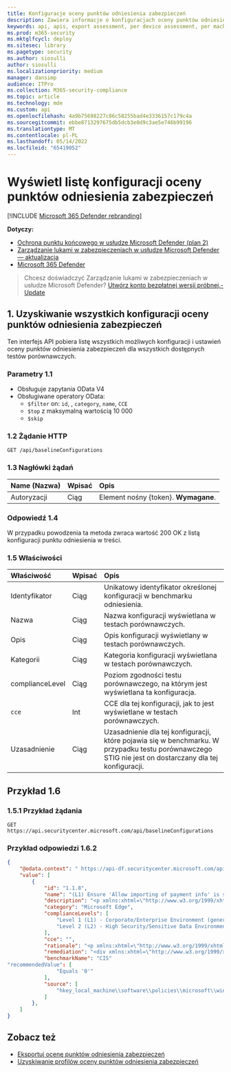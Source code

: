 ```yaml
---
title: Konfiguracje oceny punktów odniesienia zabezpieczeń
description: Zawiera informacje o konfiguracjach oceny punktów odniesienia zabezpieczeń, które ściągają dane "Zarządzanie zagrożeniami i lukami". Istnieją różne wywołania interfejsu API umożliwiające pobieranie różnych typów danych. Ogólnie rzecz biorąc, każde wywołanie interfejsu API zawiera wymagane dane dla urządzeń w organizacji.
keywords: api, apis, export assessment, per device assessment, per machine assessment, vulnerability assessment report, device vulnerability assessment, device vulnerability report, secure configuration assessment, secure configuration report, software vulnerabilities assessment, software vulnerability report, vulnerability report, vulnerability report by machine,
ms.prod: m365-security
ms.mktglfcycl: deploy
ms.sitesec: library
ms.pagetype: security
ms.author: siosulli
author: siosulli
ms.localizationpriority: medium
manager: dansimp
audience: ITPro
ms.collection: M365-security-compliance
ms.topic: article
ms.technology: mde
ms.custom: api
ms.openlocfilehash: 4a9b75698227c86c58255bad4e3336157c179c4a
ms.sourcegitcommit: ebbe8713297675db5dcb3e0d9c3ae5e746b99196
ms.translationtype: MT
ms.contentlocale: pl-PL
ms.lasthandoff: 05/14/2022
ms.locfileid: "65419052"
---
```

# <a name="list-security-baselines-assessment-configurations"></a>Wyświetl listę konfiguracji oceny punktów odniesienia zabezpieczeń

[!INCLUDE [Microsoft 365 Defender rebranding](../../includes/microsoft-defender.md)]

**Dotyczy:**

- [Ochrona punktu końcowego w usłudze Microsoft Defender (plan 2)](https://go.microsoft.com/fwlink/?linkid=2154037) 
- [Zarządzanie lukami w zabezpieczeniach w usłudze Microsoft Defender — aktualizacja](https://go.microsoft.com/fwlink/?linkid=2154037)
- [Microsoft 365 Defender](https://go.microsoft.com/fwlink/?linkid=2118804)

> Chcesz doświadczyć Zarządzanie lukami w zabezpieczeniach w usłudze Microsoft Defender? [Utwórz konto bezpłatnej wersji próbnej.- Update](https://signup.microsoft.com/create-account/signup?products=7f379fee-c4f9-4278-b0a1-e4c8c2fcdf7e&ru=https://aka.ms/MDEp2OpenTrial?ocid=docs-wdatp-portaloverview-abovefoldlink)

## <a name="1-get-all-security-baselines-assessment-configurations"></a>1. Uzyskiwanie wszystkich konfiguracji oceny punktów odniesienia zabezpieczeń

Ten interfejs API pobiera listę wszystkich możliwych konfiguracji i ustawień oceny punktów odniesienia zabezpieczeń dla wszystkich dostępnych testów porównawczych.

### <a name="11-parameters"></a>Parametry 1.1

- Obsługuje zapytania OData V4
- Obsługiwane operatory OData:
  - `$filter` on: `id`, , `category`, `name`, `CCE`
  - `$top` z maksymalną wartością 10 000
  - `$skip`

### <a name="12-http-request"></a>1.2 Żądanie HTTP

```http
GET /api/baselineConfigurations 
```

### <a name="13-request-headers"></a>1.3 Nagłówki żądań

Name (Nazwa)|Wpisać|Opis
:---|:---|:---
Autoryzacji|Ciąg|Element nośny {token}. **Wymagane**.

### <a name="14-response"></a>Odpowiedź 1.4

W przypadku powodzenia ta metoda zwraca wartość 200 OK z listą konfiguracji punktu odniesienia w treści.

### <a name="15-properties"></a>1.5 Właściwości

|Właściwość | Wpisać | Opis |
|:---|:---|:---|
|Identyfikator | Ciąg | Unikatowy identyfikator określonej konfiguracji w benchmarku odniesienia.
|Nazwa | Ciąg | Nazwa konfiguracji wyświetlana w testach porównawczych.
|Opis | Ciąg | Opis konfiguracji wyświetlany w testach porównawczych.
|Kategorii | Ciąg | Kategoria konfiguracji wyświetlana w testach porównawczych.
|complianceLevel|Ciąg|Poziom zgodności testu porównawczego, na którym jest wyświetlana ta konfiguracja.
|`cce`|Int|CCE dla tej konfiguracji, jak to jest wyświetlane w testach porównawczych.
|Uzasadnienie |Ciąg|Uzasadnienie dla tej konfiguracji, które pojawia się w benchmarku. W przypadku testu porównawczego STIG nie jest on dostarczany dla tej konfiguracji.

## <a name="16-example"></a>Przykład 1.6

### <a name="151-request-example"></a>1.5.1 Przykład żądania

```http
GET https://api.securitycenter.microsoft.com/api/baselineConfigurations
```

### <a name="162-response-example"></a>Przykład odpowiedzi 1.6.2

```json
{
    "@odata.context": " https://api-df.securitycenter.microsoft.com/api/$metadata#BaselineConfigurations ", 
    "value": [
        {
            "id": "1.1.8", 
            "name": "(L1) Ensure 'Allow importing of payment info' is set to 'Disabled'",
            "description": "<p xmlns:xhtml=\"http://www.w3.org/1999/xhtml\">This policy setting controls whether users are able to import payment information from another browser into Microsoft Edge as well as whether payment information is imported on first use.</p>",
            "category": "Microsoft Edge",
            "complianceLevels": [
                "Level 1 (L1) - Corporate/Enterprise Environment (general use)",
                "Level 2 (L2) - High Security/Sensitive Data Environment (limited functionality)"
            ],
            "cce": "",
            "rationale": "<p xmlns:xhtml=\"http://www.w3.org/1999/xhtml\">Having payment information automatically imported or allowing users to import payment data from another browser into Microsoft Edge could allow for sensitive data to be imported into Edge.</p>",
            "remediation": "<div xmlns:xhtml=\"http://www.w3.org/1999/xhtml\">\r\n  <p>\r\n    <p>\r\nTo establish the recommended configuration via GP, set the following UI path to                 <span class=\"inline_block\">Disabled</span></p>\r\n    <code class=\"code_block\">Computer Configuration\\Policies\\Administrative Templates\\Microsoft Edge\\Allow importing of payment info\r\n</code>\r\n    <p>\r\n      <strong>Note:</strong>\r\n This Group Policy path may not exist by default. It is provided by the Group Policy template                 <span class=\"inline_block\">MSEdge.admx/adml</span>\r\n that can be downloaded from Microsoft                 <a href=\"https://www.microsoft.com/en-us/edge/business/download\">here</a>\r\n.              </p>\r\n    <p class=\"bold\">Impact:</p>\r\n    <p>\r\n      <p>Users will be unable to perform a payment information import from other browsers into Microsoft Edge.</p>\r\n    </p>\r\n  </p>\r\n</div>",
            "benchmarkName": "CIS"
"recommendedValue": [ 
                "Equals '0'" 
            ], 
            "source": [ 
                "hkey_local_machine\\software\\policies\\microsoft\\windows\\eventlog\\security\\retention" 
            ]
        }, 
    ] 
} 
```

## <a name="see-also"></a>Zobacz też

- [Eksportuj ocenę punktów odniesienia zabezpieczeń](export-security-baseline-assessment.md)
- [Uzyskiwanie profilów oceny punktów odniesienia zabezpieczeń](get-security-baselines-assessment-profiles.md)
